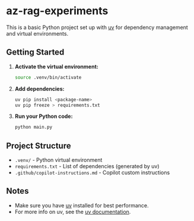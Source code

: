 # az-rag-experiments

This is a basic Python project set up with [uv](https://github.com/astral-sh/uv) for dependency management and virtual environments.

## Getting Started

1. **Activate the virtual environment:**
   ```zsh
   source .venv/bin/activate
   ```
2. **Add dependencies:**
   ```zsh
   uv pip install <package-name>
   uv pip freeze > requirements.txt
   ```
3. **Run your Python code:**
   ```zsh
   python main.py
   ```

## Project Structure
- `.venv/` - Python virtual environment
- `requirements.txt` - List of dependencies (generated by uv)
- `.github/copilot-instructions.md` - Copilot custom instructions

## Notes
- Make sure you have [uv](https://github.com/astral-sh/uv) installed for best performance.
- For more info on uv, see the [uv documentation](https://github.com/astral-sh/uv).
